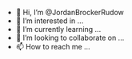 - 👋 Hi, I’m @JordanBrockerRudow
- 👀 I’m interested in ...
- 🌱 I’m currently learning ...
- 💞️ I’m looking to collaborate on ...
- 📫 How to reach me ...

<!---
JordanBrockerRudow/JordanBrockerRudow is a ✨ special ✨ repository because its `README.md` (this file) appears on your GitHub profile.
You can click the Preview link to take a look at your changes.
--->
